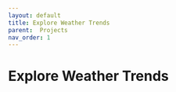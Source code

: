 ```yaml
---
layout: default
title: Explore Weather Trends
parent:  Projects
nav_order: 1
---
```


# Explore Weather Trends
